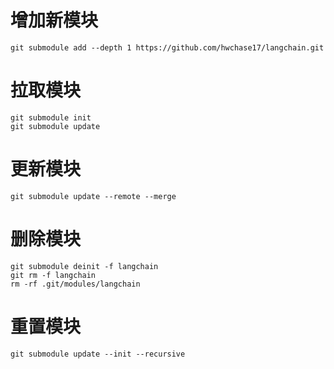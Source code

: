 # 增加新模块

```
git submodule add --depth 1 https://github.com/hwchase17/langchain.git

```

# 拉取模块

```
git submodule init
git submodule update

```

# 更新模块

```
git submodule update --remote --merge

```

# 删除模块

```
git submodule deinit -f langchain
git rm -f langchain
rm -rf .git/modules/langchain

```

# 重置模块

```
git submodule update --init --recursive

```
